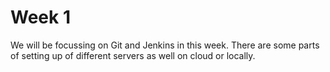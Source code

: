 # Week 1

We will be focussing on Git and Jenkins in this week. There are some parts of setting up of different servers as well on cloud or locally.

